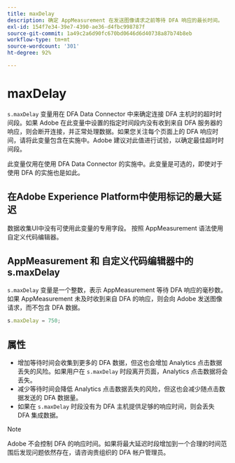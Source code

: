 ```yaml
---
title: maxDelay
description: 确定 AppMeasurement 在发送图像请求之前等待 DFA 响应的最长时间。
exl-id: 154f7e34-39e7-4390-ae36-d4fbc998787f
source-git-commit: 1a49c2a6d90fc670bd0646d6d40738a87b74b8eb
workflow-type: tm+mt
source-wordcount: '301'
ht-degree: 92%

---
```


# maxDelay

`s.maxDelay` 变量用在 DFA Data Connector 中来确定连接 DFA 主机时的超时时间段。如果 Adobe 在此变量中设置的指定时间段内没有收到来自 DFA 服务器的响应，则会断开连接，并正常处理数据。如果您关注每个页面上的 DFA 响应时间，请将此变量包含在实施中。Adobe 建议对此值进行试验，以确定最佳超时时间段。

此变量仅用在使用 DFA Data Connector 的实施中。此变量是可选的，即使对于使用 DFA 的实施也是如此。

## 在Adobe Experience Platform中使用标记的最大延迟

数据收集UI中没有可使用此变量的专用字段。 按照 AppMeasurement 语法使用自定义代码编辑器。

## AppMeasurement 和 自定义代码编辑器中的 s.maxDelay

`s.maxDelay` 变量是一个整数，表示 AppMeasurement 等待 DFA 响应的毫秒数。如果 AppMeasurement 未及时收到来自 DFA 的响应，则会向 Adobe 发送图像请求，而不包含 DFA 数据。

```js
s.maxDelay = 750;
```

## 属性

* 增加等待时间会收集到更多的 DFA 数据，但这也会增加 Analytics 点击数据丢失的风险。如果用户在 `s.maxDelay` 时段离开页面，Analytics 点击数据将会丢失。
* 减少等待时间会降低 Analytics 点击数据丢失的风险，但这也会减少随点击数据发送的 DFA 数据量。
* 如果在 `s.maxDelay` 时段没有为 DFA 主机提供足够的响应时间，则会丢失 DFA 集成数据。

>[!NOTE]
>
>Adobe 不会控制 DFA 的响应时间。如果将最大延迟时段增加到一个合理的时间范围后发现问题依然存在，请咨询贵组织的 DFA 帐户管理员。
